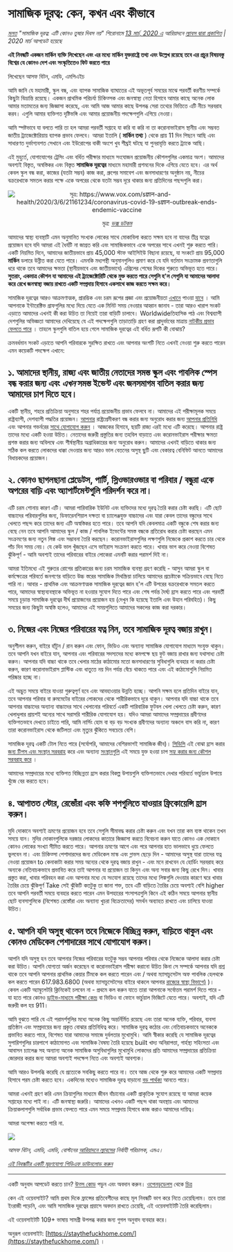 # সামাজিক দূরত্ব: কেন, কখন এবং কীভাবে

_[মূলত](https://www.ariadnelabs.org/resources/articles/news/social-distancing-this-is-not-a-snow-day) "সামাজিক দূরত্ব: এটি কোনও তুষার দিবস নয়" শিরোনামে [13 মার্চ, 2020 এ](https://www.ariadnelabs.org/resources/articles/news/social-distancing-this-is-not-a-snow-day) আরিয়াদনে [ল্যাবস দ্বারা প্রকাশিত](https://www.ariadnelabs.org/resources/articles/news/social-distancing-this-is-not-a-snow-day) | 2020 মার্চ আপডেট হয়েছে_

**এই নিবন্ধটি একজন মার্কিন ব্যক্তি লিখেছেন এবং এর মধ্যে মার্কিন যুক্তরাষ্ট্রে তথ্য এবং উল্লেখ রয়েছে তবে এর প্রচুর বিষয়বস্তু বিশ্বের যে কোনও দেশ এবং সংস্কৃতিতেও ফিট করতে পারে**

লিখেছেন আসফ বিটন, এমডি, এমপিএইচ

আমি জানি যে মহামারী, স্কুল বন্ধ, এবং ব্যাপক সামাজিক ব্যাঘাতের এই অভূতপূর্ব সময়ের মাঝে পরবর্তী করণীয় সম্পর্কে কিছুটা বিভ্রান্তি রয়েছে। একজন প্রাথমিক পরিচর্যা চিকিত্সক এবং জনস্বাস্থ্য নেতা হিসাবে আমার কাছে অনেক লোক আমার মতামতের জন্য জিজ্ঞাসা করেছে, এবং আমি আজ আমার কাছে উপলব্ধ সেরা তথ্যের ভিত্তিতে এটি নীচে সরবরাহ করব। এগুলি আমার ব্যক্তিগত দৃষ্টিভঙ্গি এবং আমার প্রয়োজনীয় পদক্ষেপগুলি এগিয়ে নেওয়া।

আমি স্পষ্টভাবে যা বলতে পারি তা হল আমরা পরবর্তী সপ্তাহে যা করি বা করি না তা করোনাভাইরাস স্থানীয় এবং সম্ভবত জাতীয় ট্র্যাজেক্টোরিয়ায় ব্যাপক প্রভাব ফেলবে। আমরা ইতালি ( **মার্কিন তথ্য** ) থেকে প্রায় 11 দিন পিছনে আছি এবং সাধারণত দুর্ভাগ্যবশত সেখানে এবং ইউরোপের বাকী অংশে খুব শীঘ্রই ঘটছে যা পুনরাবৃত্তি করতে ট্র্যাকে আছি।

এই মুহুর্তে, যোগাযোগের ট্রেসিং এবং বর্ধিত পরীক্ষার মাধ্যমে সংযোজন প্রয়োজনীয় কৌশলগুলির একমাত্র অংশ। আমাদের অবশ্যই বিস্তৃত, অস্বস্তিকর এবং বিস্তৃত **সামাজিক দূরত্বের** মাধ্যমে মহামারী প্রশমনের দিকে এগিয়ে যেতে হবে। এর অর্থ কেবল স্কুল বন্ধ করা, কাজের (যতটা সম্ভব) কাজ করা, গ্রুপের সমাবেশ এবং জনসাধারণের অনুষ্ঠান নয়, নীচের বক্ররেখাকে সমতল করার পক্ষে একে অপরের থেকে যতটা সম্ভব দূরে থাকার জন্য প্রতিদিনের পছন্দগুলি করা।

<center><img src="/graph.jpeg" alt="সূত্র: https://www.vox.com/sज्ञान-and-health/2020/3/6/21161234/coronavirus-covid-19-sज्ञान-outbreak-ends-endemic-vaccine"><p><em>সূত্র: <a href="https://www.vox.com/science-and-health/2020/3/6/21161234/coronavirus-covid-19-science-outbreak-ends-endemic-vaccine">ভক্স ডটকম</a></em></p></center>

আমাদের স্বাস্থ্য ব্যবস্থাটি এমন অনুমানিত সংখ্যক লোকের সাথে মোকাবিলা করতে সক্ষম হবে না যাদের তীব্র যত্নের প্রয়োজন হবে যদি আমরা এই ধৈর্যটি না জাগ্রত করি এবং সামাজিকভাবে একে অপরের সাথে এখনই শুরু করতে পারি। একটি নিয়মিত দিনে, আমাদের জাতীয়ভাবে প্রায় 45,000 স্টাফ আইসিইউ বিছানা রয়েছে, যা সংকটে প্রায় 95,000 **মার্কিন** ডলারে উন্নীত করা যেতে পারে। এমনকি মধ্যপন্থী অনুমানগুলিও প্রমাণ করে যে যদি বর্তমান সংক্রামক প্রবণতাগুলি ধরে থাকে তবে আমাদের ক্ষমতা (স্থানীয়ভাবে এবং জাতীয়ভাবে) এপ্রিলের শেষের দিকের শুরুতে অভিভূত হতে পারে। **সুতরাং, একমাত্র কৌশল যা আমাদের এই ট্র্যাজেক্টোরিটি থেকে মুক্ত করতে পারে সেগুলি হ'ল সেগুলি যা আমাদের আলাদা করে রেখে জনস্বাস্থ্য বজায় রাখতে একটি সম্প্রদায় হিসাবে একসাথে কাজ করতে সক্ষম করে।**

সামাজিক দূরত্বের আরও আক্রমণাত্মক, প্রারম্ভিক এবং চরম রূপের প্রজ্ঞা এবং প্রয়োজনীয়তা [এখানে](https://www.nytimes.com/interactive/2020/03/13/opinion/coronavirus-trump-response.html?action=click&module=Opinion&pgtype=Homepage--) পাওয়া [যাবে](https://www.nytimes.com/interactive/2020/03/13/opinion/coronavirus-trump-response.html?action=click&module=Opinion&pgtype=Homepage--) । আমি আপনাকে ইন্টারেক্টিভ গ্রাফগুলির মধ্যে দিয়ে যেতে এক মিনিট সময় নেওয়ার আহ্বান জানাব - তারা আরও খারাপ সংকট এড়াতে আমাদের এখনই কী করা উচিত তা নিয়েই তারা বাড়িটি চালাবে। Worldwideতিহাসিক পাঠ এবং বিশ্বব্যাপী দেশগুলির অভিজ্ঞতা আমাদের দেখিয়েছে যে এই পদক্ষেপগুলি তাড়াতাড়ি গ্রহণ করা প্রাদুর্ভাবের মাত্রায় [নাটকীয় প্রভাব ফেলতে পারে](https://bmcpublichealth.biomedcentral.com/articles/10.1186/s12889-018-5446-1) । তাহলে স্কুলগুলি বাতিল হয়ে গেলে সামাজিক দূরত্বের এই বর্ধিত রূপটি কী বোঝায়?

ক্রমবর্ধমান সংকট এড়াতে আপনি পরিবারকে সুরক্ষিত রাখতে এবং আপনার অংশটি নিতে এখনই নেওয়া শুরু করতে পারেন এমন কয়েকটি পদক্ষেপ এখানে:

## ১. আমাদের স্থানীয়, রাজ্য এবং জাতীয় নেতাদের সমস্ত স্কুল এবং পাবলিক স্পেস বন্ধ করার জন্য এবং _এখন_ সমস্ত ইভেন্ট এবং জনসমাগম বাতিল করার জন্য আমাদের চাপ দিতে হবে।

একটি স্থানীয়, শহরে প্রতিক্রিয়া অনুসারে শহর পর্যাপ্ত প্রয়োজনীয় প্রভাব ফেলবে না। আমাদের এই পরীক্ষামূলক সময়ে রাষ্ট্রব্যাপী, দেশব্যাপী পদ্ধতির প্রয়োজন। [আপনার](https://www.house.gov/representatives/find-your-representative) রাষ্ট্রপ্রেমীকরণ বন্ধ করার জন্য অনুরোধ করার জন্য [আপনার প্রতিনিধি](https://www.house.gov/representatives/find-your-representative) এবং আপনার গভর্নরের [সাথে যোগাযোগ করুন](https://www.house.gov/representatives/find-your-representative) । আজকের হিসাবে, ছয়টি রাজ্য এরই মধ্যে এটি করেছে। আপনার রাষ্ট্র তাদের মধ্যে একটি হওয়া উচিত। নেতাদের জরুরী প্রস্তুতির জন্য তহবিল বাড়াতে এবং করোনভাইরাস পরীক্ষার ক্ষমতা প্রশস্ত করার জন্য অবিলম্বে এবং শীর্ষস্থানীয় অগ্রাধিকারের জন্য অনুরোধ করুন। আমাদের এখনই বাড়িতে থাকার জন্য সঠিক কল করতে লোকদের ধাক্কা দেওয়ার জন্য আরও ভাল বেতনের অসুস্থ ছুটি এবং বেকারত্ব বেনিফিট আনতে আমাদের বিধায়কদের প্রয়োজন।

## ২. কোনও ছাগলছানা প্লেডেটস, পার্টি, স্লিওভারওভার বা পরিবার / বন্ধুরা একে অপরের বাড়ি এবং অ্যাপার্টমেন্টগুলি পরিদর্শন করে না।

এটি চরম শোনায় কারণ এটি। আমরা পারিবারিক ইউনিট এবং ব্যক্তিদের মধ্যে দূরত্ব তৈরি করার চেষ্টা করছি। এটি ছোট বাচ্চাদের পরিবারগুলির জন্য, ডিফারেনশিয়াল দক্ষতা বা চ্যালেঞ্জযুক্ত বাচ্চাদের এবং যারা কেবল তাদের বন্ধুদের সাথে খেলতে পছন্দ করে তাদের জন্য এটি অস্বস্তিকর হতে পারে। তবে আপনি যদি কেবলমাত্র একটি বন্ধুকে শেষ করার জন্য বেছে নেন তবে আপনি আমাদের স্কুল / কাজ / পাবলিক ইভেন্টের সমস্ত বন্ধকে প্রতিরোধ করার চেষ্টা করছেন এমন সংক্রমণের জন্য নতুন লিঙ্ক এবং সম্ভাবনা তৈরি করছেন। করোনভাইরাসগুলির লক্ষণগুলি নিজেকে প্রকাশ করতে চার থেকে পাঁচ দিন সময় নেয়। যে কেউ ভাল খুঁজছেন এসে ভাইরাস সংক্রমণ করতে পারে। খাবার ভাগ করে নেওয়া বিশেষত ঝুঁকিপূর্ণ - আমি অবশ্যই তাদের পরিবারের বাইরে লোকেরা এমনটি করার পরামর্শ দিই না।

আমরা ইতিমধ্যে এই গুরুতর রোগের প্রতিকারের জন্য চরম সামাজিক ব্যবস্থা গ্রহণ করেছি - আসুন আমরা স্কুল বা কর্মক্ষেত্রের পরিবর্তে জনগণের বাড়িতে উচ্চ স্তরের সামাজিক মিথস্ক্রিয়া চালিয়ে আমাদের প্রচেষ্টাকে সক্রিয়ভাবে বেছে নিতে পারি না। আবার - প্রাথমিক এবং আক্রমণাত্মক সামাজিক দূরত্বের জ্ঞান হ'ল এটি উপরের বক্ররেখাকে সমতল করতে পারে, আমাদের স্বাস্থ্যব্যবস্থাকে অভিভূত না হওয়ার সুযোগ দিতে পারে এবং শেষ পর্যন্ত দৈর্ঘ্য হ্রাস করতে পারে এবং পরবর্তী সময়ে চূড়ান্ত সামাজিক দূরত্বের দীর্ঘ প্রয়োজনের প্রয়োজন হয় (দেখুন কি হয়েছে ইতালি এবং উহান পরিবহিত)। কিছু সময়ের জন্য কিছুটা অস্বস্তি হলেও, আমাদের এই সময়গুলিতে আমাদের সকলের কাজ করা দরকার।

## ৩. নিজের এবং নিজের পরিবারের যত্ন নিন, তবে সামাজিক দূরত্ব বজায় রাখুন।

অনুশীলন করুন, বাইরে হাঁটুন / রান করুন এবং ফোন, ভিডিও এবং অন্যান্য সামাজিক যোগাযোগ মাধ্যমে সংযুক্ত থাকুন। তবে আপনি যখন বাইরে যান, আপনার এবং পরিবারের সদস্যদের মধ্যে কমপক্ষে ছয় ফুট বজায় রাখার জন্য যথাসাধ্য চেষ্টা করুন। আপনার যদি বাচ্চা থাকে তবে খেলার মাঠের কাঠামোর মতো জনসাধারণের সুবিধাগুলি ব্যবহার না করার চেষ্টা করুন, কারণ করোনাভাইরাস প্লাস্টিক এবং ধাতুতে নয় দিন পর্যন্ত বেঁচে থাকতে পারে এবং এই কাঠামোগুলি নিয়মিত পরিষ্কার হচ্ছে না।

এই অদ্ভুত সময়ে বাইরে যাওয়া গুরুত্বপূর্ণ হবে এবং আবহাওয়ার উন্নতি হচ্ছে। আপনি সক্ষম হলে প্রতিদিন বাইরে যান, তবে আপনার পরিবার বা রুমমেটের বাইরের লোকদের থেকে শারীরিকভাবে দূরে থাকুন। আপনার যদি বাচ্চা থাকে তবে আপনার বাচ্চাদের অন্যান্য বাচ্চাদের সাথে খেলানোর পরিবর্তে একটি পারিবারিক ফুটবল খেলা খেলতে চেষ্টা করুন, কারণ খেলাধুলার প্রায়শই অন্যের সাথে সরাসরি শারীরিক যোগাযোগ হয়। যদিও আমরা আমাদের সম্প্রদায়ের প্রবীণদের ব্যক্তিগতভাবে দেখতে চাইতে পারি, আমি নার্সিং হোম বা বড় বড় সংখ্যক প্রবীণদের অন্যান্য অঞ্চলে বাস করি না, কারণ তারা করোনভাইরাস থেকে জটিলতা এবং মৃত্যুর ঝুঁকিতে সবচেয়ে বেশি।

সামাজিক দূরত্ব একটি টোল নিতে পারে (সর্বোপরি, আমাদের বেশিরভাগই সামাজিক জীব)। [সিডিসি](https://www.cdc.gov/coronavirus/2019-ncov/about/coping.html) এই বোঝা হ্রাস করার [জন্য টিপস এবং সংস্থান সরবরাহ](https://www.cdc.gov/coronavirus/2019-ncov/about/coping.html) করে এবং অন্যান্য [সংস্থানগুলি](https://www.verywellmind.com/managing-coronavirus-anxiety-4798909) এই সময়ে যুক্ত হওয়া চাপ [সহ্য করার জন্য কৌশল সরবরাহ করে](https://www.verywellmind.com/managing-coronavirus-anxiety-4798909) ।

আমাদের সম্প্রদায়ের মধ্যে ব্যক্তিগত বিচ্ছিন্নতা হ্রাস করার বিকল্প উপায়গুলি ব্যক্তিগতভাবে দেখার পরিবর্তে ভার্চুয়াল উপায়ে খুঁজে বের করতে হবে।

## ৪. আপাতত স্টোর, রেস্তোঁরা এবং কফি শপগুলিতে যাওয়ার ফ্রিকোয়েন্সি হ্রাস করুন।

মুদি দোকানে অবশ্যই ভ্রমণের প্রয়োজন হবে তবে সেগুলি সীমাবদ্ধ করার চেষ্টা করুন এবং যখন তারা কম ব্যস্ত থাকেন তখন সময়ে যান। মুদির দোকানগুলিকে দরজার লোকদের কাতারে জিজ্ঞাসা করতে বিবেচনা করুন যাতে কোনও এক দোকানে কোনও লোকের সংখ্যা সীমিত করতে পারে। আপনার ভ্রমণের আগে এবং পরে আপনার হাত ভালভাবে ধুয়ে ফেলতে ভুলবেন না। এবং চিকিত্সা পেশাদারদের জন্য মেডিকেল মাস্ক এবং গ্লাভস ছেড়ে দিন - আমাদের অসুস্থ যারা তাদের যত্ন নেওয়া প্রয়োজন to কেনাকাটা করার সময় অন্যের থেকে দূরত্ব বজায় রাখুন - এবং মনে রাখবেন যে হোর্ডিং সরবরাহ করে অন্যকে নেতিবাচকভাবে প্রভাবিত করে তাই আপনার যা প্রয়োজন তা কিনুন এবং অন্য সবার জন্য কিছু রেখে দিন। খাবার প্রস্তুত করা, খাবার পরিবহন করা এবং আপনার মধ্যে যে সংযোগ রয়েছে তাদের মধ্যে লিঙ্কগুলি দেওয়ার কারণে ঘরে খাবার তৈরির চেয়ে ঝুঁকিপূর্ণ Take সেই ঝুঁকিটি কতটুকু তা জানা শক্ত, তবে এটি বাড়িতে তৈরির চেয়ে অবশ্যই বেশি higher তবে আপনি পরবর্তী সময়ে ব্যবহার করতে পারেন এমন উপহারের শংসাপত্রগুলি কিনে এই কঠিন সময়ে আপনার স্থানীয় ছোট ব্যবসাগুলিকে (বিশেষত রেস্তোঁরা এবং অন্যান্য খুচরা বিক্রেতাদের) সমর্থন অব্যাহত রাখতে এবং চালিয়ে যাওয়া উচিত।

## ৫. আপনি যদি অসুস্থ থাকেন তবে নিজেকে বিচ্ছিন্ন করুন, বাড়িতে থাকুন এবং কোনও মেডিকেল পেশাদারের সাথে যোগাযোগ করুন।

আপনি যদি অসুস্থ হন তবে আপনার নিজের পরিবারের যতটুকু সম্ভব আপনার পরিবার থেকে নিজেকে আলাদা করার চেষ্টা করা উচিত। আপনি যোগ্যতা অর্জন করেছেন বা করোনভাইরাস পরীক্ষা করানো উচিত কিনা সে সম্পর্কে আপনার যদি প্রশ্ন থাকে তবে আপনি আপনার প্রাথমিক কেয়ার টিমকে কল করতে পারেন এবং / অথবা ম্যাসাচুসেটস অফ পাবলিক হেলথকে কল করতে পারেন 617.983.6800 (অথবা ম্যাসাচুসেটসের বাইরে থাকলে আপনার [রাজ্যের স্বাস্থ্য বিভাগে)](https://www.cdc.gov/coronavirus/2019-ncov/downloads/Phone-Numbers_State-and-Local-Health-Departments.pdf) )। কেবল একটি অ্যাম্বুলেটরি ক্লিনিকেই চলবেন না - প্রথমে কল করুন যাতে তারা আপনাকে সর্বোত্তম পরামর্শ দিতে পারে - যা হতে পারে কোনও [ড্রাইভ-মাধ্যমে পরীক্ষা কেন্দ্র](https://www.theverge.com/2020/3/11/21174880/coronavirus-testing-drive-thru-colorado-connecticut-washington) বা ভিডিও বা ফোনে ভার্চুয়াল ভিজিটে যেতে পারে। অবশ্যই, যদি এটি জরুরী কল হয় 911।

আমি বুঝতে পারি যে এই পরামর্শগুলির মধ্যে অনেক কিছু অন্তর্নির্মিত রয়েছে এবং তারা অনেক ব্যক্তি, পরিবার, ব্যবসা প্রতিষ্ঠান এবং সম্প্রদায়ের জন্য প্রকৃত বোঝার প্রতিনিধিত্ব করে। সামাজিক দূরত্ব কঠোর এবং নেতিবাচকভাবে অনেককে প্রভাবিত করতে পারে, বিশেষত যারা আমাদের সমাজে দুর্বলতার মুখোমুখি। আমি স্বীকার করেছি যে সামাজিক দূরত্বের সুপারিশগুলির চারপাশে কাঠামোগত এবং সামাজিক বৈষম্য তৈরি হয়েছে built খাদ্য অনিরাপত্তা, গার্হস্থ্য সহিংসতা এবং আবাসন চ্যালেঞ্জ সহ অন্যান্য অনেক সামাজিক অসুবিধাগুলির মুখোমুখি লোকদের প্রতি আমাদের সম্প্রদায়ের প্রতিক্রিয়া জোরদার করার জন্য আমরা অবশ্যই পদক্ষেপ নিতে এবং অবশ্যই আবশ্যক।

আমি আরও উপলব্ধি করেছি যে প্রত্যেকে সবকিছু করতে পারে না। তবে আজ থেকে শুরু করে আমাদের একটি সম্প্রদায় হিসাবে পরম চেষ্টা করতে হবে। একদিনের মধ্যেও সামাজিক দূরত্ব বাড়ানো [বড় পার্থক্য](https://www.ncbi.nlm.nih.gov/pubmed/19400970/) আনতে পারে।

আমরা এখনই গ্রহণ করি এমন ক্রিয়াগুলির মাধ্যমে জীবন বাঁচানোর একটি প্রাকৃতিক সুযোগ রয়েছে যা আমরা কয়েক সপ্তাহের মধ্যে পাই না। এটি জনস্বাস্থ্য জরুরি। আমাদের এখনও একটি পছন্দ থাকা অবস্থায় এবং আমাদের ক্রিয়াকলাপগুলি সর্বাধিক প্রভাব ফেলতে পারে এমন সময়ে সম্প্রদায় হিসাবে কাজ করাও আমাদের দায়িত্ব।

আমরা অপেক্ষা করতে পারি না.

![](/signature.png)

_আসফ বিটন, এমডি, এমডি, বোস্টনের [আরিয়াদনে ল্যাবসের](https://www.ariadnelabs.org) নির্বাহী পরিচালক, এমএ।_

_[এই নিবন্ধটির একটি মুদ্রণযোগ্য পিডিএফ ডাউনলোড করুন](https://www.ariadnelabs.org/wp-content/uploads/sites/2/2020/03/Social-Distancing-This-is-Not-a-Snow-Day-Bitton.pdf)_

---

একটি অনুবাদ আপডেট করতে চান? [উত্স কোড](https://github.com/vvo/istayhome.info) পড়ুন এবং অবদান করুন। [ওপেনডুডেলস](https://generator.opendoodles.com/) থেকে [চিত্র](https://generator.opendoodles.com/)

কেন এই ওয়েবসাইট? আমি প্রথম দিকে ফ্রান্সের প্রতিবেশীদের কাছে মূল নিবন্ধটি ভাগ করে নিতে চেয়েছিলাম। তবে তারা ইংরাজী পড়েনি, এবং আমি সামাজিক দূরত্বের প্রয়াসে অবদান রাখতে চেয়েছি, এই ওয়েবসাইটটি তৈরি করেছিলাম।

এই ওয়েবসাইটটি 109+ ভাষায় সামগ্রী উপলব্ধ করার জন্য গুগল অনুবাদ ব্যবহার করে।

অনুরূপ ওয়েবসাইট: [https://staythefuckhome.com/](https://staythefuckhome.com/) ।